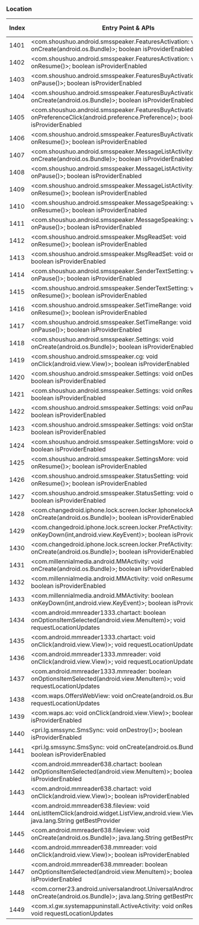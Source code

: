 ### Location
| Index | Entry Point & APIs | Screen shot | Resource id | Label |
| ------------- | ------------- | ------------- |-------------|-------------|
| 1401 | <com.shoushuo.android.smsspeaker.FeaturesActivation: void onCreate(android.os.Bundle)>; boolean isProviderEnabled | ![](D:\COSMOS\output\py\Drebin\VirusShare_Android_20130506\VirusShare_48c7ff2c29f86c3e14d445a9766a9cb9\com.shoushuo.android.smsspeaker.FeaturesActivation.png) |  | |
| 1402 | <com.shoushuo.android.smsspeaker.FeaturesActivation: void onResume()>; boolean isProviderEnabled | ![](D:\COSMOS\output\py\Drebin\VirusShare_Android_20130506\VirusShare_48c7ff2c29f86c3e14d445a9766a9cb9\com.shoushuo.android.smsspeaker.FeaturesActivation.png) |  | |
| 1403 | <com.shoushuo.android.smsspeaker.FeaturesBuyActivation: void onPause()>; boolean isProviderEnabled | ![](D:\COSMOS\output\py\Drebin\VirusShare_Android_20130506\VirusShare_48c7ff2c29f86c3e14d445a9766a9cb9\com.shoushuo.android.smsspeaker.FeaturesBuyActivation.png) |  | |
| 1404 | <com.shoushuo.android.smsspeaker.FeaturesBuyActivation: void onCreate(android.os.Bundle)>; boolean isProviderEnabled | ![](D:\COSMOS\output\py\Drebin\VirusShare_Android_20130506\VirusShare_48c7ff2c29f86c3e14d445a9766a9cb9\com.shoushuo.android.smsspeaker.FeaturesBuyActivation.png) |  | |
| 1405 | <com.shoushuo.android.smsspeaker.FeaturesBuyActivation: boolean onPreferenceClick(android.preference.Preference)>; boolean isProviderEnabled | ![](D:\COSMOS\output\py\Drebin\VirusShare_Android_20130506\VirusShare_48c7ff2c29f86c3e14d445a9766a9cb9\com.shoushuo.android.smsspeaker.FeaturesBuyActivation.png) |  | |
| 1406 | <com.shoushuo.android.smsspeaker.FeaturesBuyActivation: void onResume()>; boolean isProviderEnabled | ![](D:\COSMOS\output\py\Drebin\VirusShare_Android_20130506\VirusShare_48c7ff2c29f86c3e14d445a9766a9cb9\com.shoushuo.android.smsspeaker.FeaturesBuyActivation.png) |  | |
| 1407 | <com.shoushuo.android.smsspeaker.MessageListActivity: void onCreate(android.os.Bundle)>; boolean isProviderEnabled | ![](D:\COSMOS\output\py\Drebin\VirusShare_Android_20130506\VirusShare_48c7ff2c29f86c3e14d445a9766a9cb9\com.shoushuo.android.smsspeaker.MessageListActivity.png) |  | |
| 1408 | <com.shoushuo.android.smsspeaker.MessageListActivity: void onPause()>; boolean isProviderEnabled | ![](D:\COSMOS\output\py\Drebin\VirusShare_Android_20130506\VirusShare_48c7ff2c29f86c3e14d445a9766a9cb9\com.shoushuo.android.smsspeaker.MessageListActivity.png) |  | |
| 1409 | <com.shoushuo.android.smsspeaker.MessageListActivity: void onResume()>; boolean isProviderEnabled | ![](D:\COSMOS\output\py\Drebin\VirusShare_Android_20130506\VirusShare_48c7ff2c29f86c3e14d445a9766a9cb9\com.shoushuo.android.smsspeaker.MessageListActivity.png) |  | |
| 1410 | <com.shoushuo.android.smsspeaker.MessageSpeaking: void onResume()>; boolean isProviderEnabled | ![](D:\COSMOS\output\py\Drebin\VirusShare_Android_20130506\VirusShare_48c7ff2c29f86c3e14d445a9766a9cb9\com.shoushuo.android.smsspeaker.MessageSpeaking.png) |  | |
| 1411 | <com.shoushuo.android.smsspeaker.MessageSpeaking: void onPause()>; boolean isProviderEnabled | ![](D:\COSMOS\output\py\Drebin\VirusShare_Android_20130506\VirusShare_48c7ff2c29f86c3e14d445a9766a9cb9\com.shoushuo.android.smsspeaker.MessageSpeaking.png) |  | |
| 1412 | <com.shoushuo.android.smsspeaker.MsgReadSet: void onResume()>; boolean isProviderEnabled | ![](D:\COSMOS\output\py\Drebin\VirusShare_Android_20130506\VirusShare_48c7ff2c29f86c3e14d445a9766a9cb9\com.shoushuo.android.smsspeaker.MsgReadSet.png) |  | |
| 1413 | <com.shoushuo.android.smsspeaker.MsgReadSet: void onPause()>; boolean isProviderEnabled | ![](D:\COSMOS\output\py\Drebin\VirusShare_Android_20130506\VirusShare_48c7ff2c29f86c3e14d445a9766a9cb9\com.shoushuo.android.smsspeaker.MsgReadSet.png) |  | |
| 1414 | <com.shoushuo.android.smsspeaker.SenderTextSetting: void onPause()>; boolean isProviderEnabled | ![](D:\COSMOS\output\py\Drebin\VirusShare_Android_20130506\VirusShare_48c7ff2c29f86c3e14d445a9766a9cb9\com.shoushuo.android.smsspeaker.SenderTextSetting.png) |  | |
| 1415 | <com.shoushuo.android.smsspeaker.SenderTextSetting: void onResume()>; boolean isProviderEnabled | ![](D:\COSMOS\output\py\Drebin\VirusShare_Android_20130506\VirusShare_48c7ff2c29f86c3e14d445a9766a9cb9\com.shoushuo.android.smsspeaker.SenderTextSetting.png) |  | |
| 1416 | <com.shoushuo.android.smsspeaker.SetTimeRange: void onResume()>; boolean isProviderEnabled | ![](D:\COSMOS\output\py\Drebin\VirusShare_Android_20130506\VirusShare_48c7ff2c29f86c3e14d445a9766a9cb9\com.shoushuo.android.smsspeaker.SetTimeRange.png) |  | |
| 1417 | <com.shoushuo.android.smsspeaker.SetTimeRange: void onPause()>; boolean isProviderEnabled | ![](D:\COSMOS\output\py\Drebin\VirusShare_Android_20130506\VirusShare_48c7ff2c29f86c3e14d445a9766a9cb9\com.shoushuo.android.smsspeaker.SetTimeRange.png) |  | |
| 1418 | <com.shoushuo.android.smsspeaker.Settings: void onCreate(android.os.Bundle)>; boolean isProviderEnabled | ![](D:\COSMOS\output\py\Drebin\VirusShare_Android_20130506\VirusShare_48c7ff2c29f86c3e14d445a9766a9cb9\com.shoushuo.android.smsspeaker.Settings.png) |  | |
| 1419 | <com.shoushuo.android.smsspeaker.cg: void onClick(android.view.View)>; boolean isProviderEnabled | ![](D:\COSMOS\output\py\Drebin\VirusShare_Android_20130506\VirusShare_48c7ff2c29f86c3e14d445a9766a9cb9\com.shoushuo.android.smsspeaker.Settings.png) |  | |
| 1420 | <com.shoushuo.android.smsspeaker.Settings: void onDestroy()>; boolean isProviderEnabled | ![](D:\COSMOS\output\py\Drebin\VirusShare_Android_20130506\VirusShare_48c7ff2c29f86c3e14d445a9766a9cb9\com.shoushuo.android.smsspeaker.Settings.png) |  | |
| 1421 | <com.shoushuo.android.smsspeaker.Settings: void onResume()>; boolean isProviderEnabled | ![](D:\COSMOS\output\py\Drebin\VirusShare_Android_20130506\VirusShare_48c7ff2c29f86c3e14d445a9766a9cb9\com.shoushuo.android.smsspeaker.Settings.png) |  | |
| 1422 | <com.shoushuo.android.smsspeaker.Settings: void onPause()>; boolean isProviderEnabled | ![](D:\COSMOS\output\py\Drebin\VirusShare_Android_20130506\VirusShare_48c7ff2c29f86c3e14d445a9766a9cb9\com.shoushuo.android.smsspeaker.Settings.png) |  | |
| 1423 | <com.shoushuo.android.smsspeaker.Settings: void onStart()>; boolean isProviderEnabled | ![](D:\COSMOS\output\py\Drebin\VirusShare_Android_20130506\VirusShare_48c7ff2c29f86c3e14d445a9766a9cb9\com.shoushuo.android.smsspeaker.Settings.png) |  | |
| 1424 | <com.shoushuo.android.smsspeaker.SettingsMore: void onPause()>; boolean isProviderEnabled | ![](D:\COSMOS\output\py\Drebin\VirusShare_Android_20130506\VirusShare_48c7ff2c29f86c3e14d445a9766a9cb9\com.shoushuo.android.smsspeaker.SettingsMore.png) |  | |
| 1425 | <com.shoushuo.android.smsspeaker.SettingsMore: void onResume()>; boolean isProviderEnabled | ![](D:\COSMOS\output\py\Drebin\VirusShare_Android_20130506\VirusShare_48c7ff2c29f86c3e14d445a9766a9cb9\com.shoushuo.android.smsspeaker.SettingsMore.png) |  | |
| 1426 | <com.shoushuo.android.smsspeaker.StatusSetting: void onResume()>; boolean isProviderEnabled | ![](D:\COSMOS\output\py\Drebin\VirusShare_Android_20130506\VirusShare_48c7ff2c29f86c3e14d445a9766a9cb9\com.shoushuo.android.smsspeaker.StatusSetting.png) |  | |
| 1427 | <com.shoushuo.android.smsspeaker.StatusSetting: void onPause()>; boolean isProviderEnabled | ![](D:\COSMOS\output\py\Drebin\VirusShare_Android_20130506\VirusShare_48c7ff2c29f86c3e14d445a9766a9cb9\com.shoushuo.android.smsspeaker.StatusSetting.png) |  | |
| 1428 | <com.changedroid.iphone.lock.screen.locker.IphonelockActivity: void onCreate(android.os.Bundle)>; boolean isProviderEnabled | ![](D:\COSMOS\output\py\Drebin\VirusShare_Android_20130506\VirusShare_48edeb65d49ca35c0f3eec22546c1059\com.changedroid.iphone.lock.screen.locker.IphonelockActivity.png) |  | |
| 1429 | <com.changedroid.iphone.lock.screen.locker.PrefActivity: boolean onKeyDown(int,android.view.KeyEvent)>; boolean isProviderEnabled | ![](D:\COSMOS\output\py\Drebin\VirusShare_Android_20130506\VirusShare_48edeb65d49ca35c0f3eec22546c1059\com.changedroid.iphone.lock.screen.locker.PrefActivity.png) |  | |
| 1430 | <com.changedroid.iphone.lock.screen.locker.PrefActivity: void onCreate(android.os.Bundle)>; boolean isProviderEnabled | ![](D:\COSMOS\output\py\Drebin\VirusShare_Android_20130506\VirusShare_48edeb65d49ca35c0f3eec22546c1059\com.changedroid.iphone.lock.screen.locker.PrefActivity.png) |  | |
| 1431 | <com.millennialmedia.android.MMActivity: void onCreate(android.os.Bundle)>; boolean isProviderEnabled | ![](D:\COSMOS\output\py\Drebin\VirusShare_Android_20130506\VirusShare_48edeb65d49ca35c0f3eec22546c1059\com.millennialmedia.android.MMActivity.png) |  | |
| 1432 | <com.millennialmedia.android.MMActivity: void onResume()>; boolean isProviderEnabled | ![](D:\COSMOS\output\py\Drebin\VirusShare_Android_20130506\VirusShare_48edeb65d49ca35c0f3eec22546c1059\com.millennialmedia.android.MMActivity.png) |  | |
| 1433 | <com.millennialmedia.android.MMActivity: boolean onKeyDown(int,android.view.KeyEvent)>; boolean isProviderEnabled | ![](D:\COSMOS\output\py\Drebin\VirusShare_Android_20130506\VirusShare_48edeb65d49ca35c0f3eec22546c1059\com.millennialmedia.android.MMActivity.png) |  | |
| 1434 | <com.android.mmreader1333.chartact: boolean onOptionsItemSelected(android.view.MenuItem)>; void requestLocationUpdates | ![](D:\COSMOS\output\py\Drebin\VirusShare_Android_20130506\VirusShare_490d61c720e82e34491faa6dff9ed7b7\com.android.mmreader1333.chartact.png) |  | |
| 1435 | <com.android.mmreader1333.chartact: void onClick(android.view.View)>; void requestLocationUpdates | ![](D:\COSMOS\output\py\Drebin\VirusShare_Android_20130506\VirusShare_490d61c720e82e34491faa6dff9ed7b7\com.android.mmreader1333.chartact.png) |  | |
| 1436 | <com.android.mmreader1333.mmreader: void onClick(android.view.View)>; void requestLocationUpdates | ![](D:\COSMOS\output\py\Drebin\VirusShare_Android_20130506\VirusShare_490d61c720e82e34491faa6dff9ed7b7\com.android.mmreader1333.mmreader.png) |  | |
| 1437 | <com.android.mmreader1333.mmreader: boolean onOptionsItemSelected(android.view.MenuItem)>; void requestLocationUpdates | ![](D:\COSMOS\output\py\Drebin\VirusShare_Android_20130506\VirusShare_490d61c720e82e34491faa6dff9ed7b7\com.android.mmreader1333.mmreader.png) |  | |
| 1438 | <com.waps.OffersWebView: void onCreate(android.os.Bundle)>; void requestLocationUpdates | ![](D:\COSMOS\output\py\Drebin\VirusShare_Android_20130506\VirusShare_4923af63ad8e5bb90cc669561464397b\com.waps.OffersWebView.png) |  | |
| 1439 | <com.waps.ao: void onClick(android.view.View)>; boolean isProviderEnabled | ![](D:\COSMOS\output\py\Drebin\VirusShare_Android_20130506\VirusShare_4923af63ad8e5bb90cc669561464397b\com.waps.OffersWebView.png) |  | |
| 1440 | <pri.lg.smssync.SmsSync: void onDestroy()>; boolean isProviderEnabled | ![](D:\COSMOS\output\py\Drebin\VirusShare_Android_20130506\VirusShare_4923af63ad8e5bb90cc669561464397b\pri.lg.smssync.SmsSync.png) |  | |
| 1441 | <pri.lg.smssync.SmsSync: void onCreate(android.os.Bundle)>; boolean isProviderEnabled | ![](D:\COSMOS\output\py\Drebin\VirusShare_Android_20130506\VirusShare_4923af63ad8e5bb90cc669561464397b\pri.lg.smssync.SmsSync.png) |  | |
| 1442 | <com.android.mmreader638.chartact: boolean onOptionsItemSelected(android.view.MenuItem)>; boolean isProviderEnabled | ![](D:\COSMOS\output\py\Drebin\VirusShare_Android_20130506\VirusShare_b646689d939237f921d04e6a129c7dd6\com.android.mmreader638.chartact.png) |  | |
| 1443 | <com.android.mmreader638.chartact: void onClick(android.view.View)>; boolean isProviderEnabled | ![](D:\COSMOS\output\py\Drebin\VirusShare_Android_20130506\VirusShare_b646689d939237f921d04e6a129c7dd6\com.android.mmreader638.chartact.png) |  | |
| 1444 | <com.android.mmreader638.fileview: void onListItemClick(android.widget.ListView,android.view.View,int,long)>; java.lang.String getBestProvider | ![](D:\COSMOS\output\py\Drebin\VirusShare_Android_20130506\VirusShare_4aafa4d20945cb42db16f2b3a5ced18b\com.android.mmreader638.fileview.png) |  | |
| 1445 | <com.android.mmreader638.fileview: void onCreate(android.os.Bundle)>; java.lang.String getBestProvider | ![](D:\COSMOS\output\py\Drebin\VirusShare_Android_20130506\VirusShare_4aafa4d20945cb42db16f2b3a5ced18b\com.android.mmreader638.fileview.png) |  | |
| 1446 | <com.android.mmreader638.mmreader: void onClick(android.view.View)>; boolean isProviderEnabled | ![](D:\COSMOS\output\py\Drebin\VirusShare_Android_20130506\VirusShare_b646689d939237f921d04e6a129c7dd6\com.android.mmreader638.mmreader.png) |  | |
| 1447 | <com.android.mmreader638.mmreader: boolean onOptionsItemSelected(android.view.MenuItem)>; boolean isProviderEnabled | ![](D:\COSMOS\output\py\Drebin\VirusShare_Android_20130506\VirusShare_b646689d939237f921d04e6a129c7dd6\com.android.mmreader638.mmreader.png) |  | |
| 1448 | <com.corner23.android.universalandroot.UniversalAndroot: void onCreate(android.os.Bundle)>; java.lang.String getBestProvider | ![](D:\COSMOS\output\py\Drebin\VirusShare_Android_20130506\VirusShare_da5161345abfde32edb6a49474855f3c\com.corner23.android.universalandroot.UniversalAndroot.png) |  | |
| 1449 | <com.xl.gw.systemappuninstall.ActiveActivity: void onResume()>; void requestLocationUpdates | ![](D:\COSMOS\output\py\Drebin\VirusShare_Android_20130506\VirusShare_b4f43e557f25e090b82cf76594f5c942\com.xl.gw.systemappuninstall.ActiveActivity.png) |  | |
